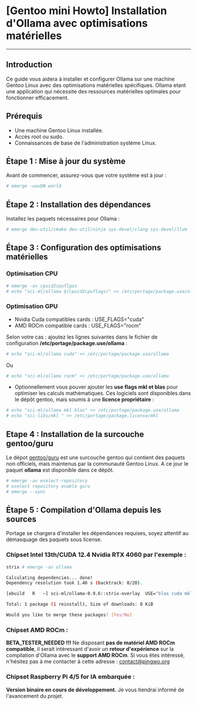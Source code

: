 # [Gentoo mini Howto] Installation d'Ollama avec optimisations matérielles

_____________________________________________________________________________


## Introduction

Ce guide vous aidera à installer et configurer Ollama sur une machine Gentoo Linux avec des optimisations matérielles spécifiques. Ollama etant une application qui nécessite des ressources matérielles optimales pour fonctionner efficacement.

## Prérequis

- Une machine Gentoo Linux installée.
- Accès root ou sudo.
- Connaissances de base de l'administration système Linux.

## Étape 1 : Mise à jour du système

Avant de commencer, assurez-vous que votre système est à jour :

```bash
# emerge -uavDN world
```

## Étape 2 : Installation des dépendances

Installez les paquets nécessaires pour Ollama :

```bash
# emerge dev-util/cmake dev-util/ninja sys-devel/clang sys-devel/llvm
```

## Étape 3 : Configuration des optimisations matérielles

### Optimisation CPU

```bash
# emerge -av cpuid2cpuflgas
# echo "sci-ml/ollama $(cpuid2cpuflags)" >> /etc/portage/package.use/ollama
```

### Optimisation GPU

* Nvidia Cuda compatibles cards : USE_FLAGS="cuda"
* AMD ROCm compatible cards : USE_FLAGS="rocm"

Selon votre cas : ajoutez les lignes suivantes dans le fichier de configuration **/etc/portage/package.use/ollama** :


```bash
# echo "sci-ml/ollama cuda" >> /etc/portage/package.use/ollama
```
Ou

```bash
# echo "sci-ml/ollama rocm" >> /etc/portage/package.use/ollama
```
* Optionnellement vous pouver ajouter les **use flags mkl et blas** pour optimiser les calculs mathématiques. Ces logiciels sont disponibles dans le dépôt gentoo, mais soumis à une **licence propriétaire** :

```bash
# echo "sci-ml/ollama mkl blas" >> /etc/portage/package.use/ollama
# echo "sci-libs/mkl " >> /etc/portage/package.license/mkl     
```

## Etape 4 : Installation de la surcouche gentoo/guru

 Le dépot [gentoo/guru](https://github.com/gentoo/guru) est une surcouche gentoo qui contient des paquets non officiels, mais maintenus par la communauté Gentoo Linux.
A ce jour le paquet **ollama** est disponible dans ce dépôt.

```bash
# emerge -av eselect-repository
# eselect repository enable guru
# emerge --sync
```

## Étape 5 : Compilation d'Ollama depuis les sources 

Portage se chargera d'installer les dépendances requises, soyez attentif au démasquage des paquets sous license.

### Chipset Intel 13th/CUDA 12.4 Nvidia RTX 4060 par l'exemple :

```bash
strix # emerge -av ollama

Calculating dependencies... done!
Dependency resolution took 1.46 s (backtrack: 0/20).

[ebuild   R   ~] sci-ml/ollama-0.9.6::strix-overlay  USE="blas cuda mkl -rocm" AMDGPU_TARGETS="-gfx90a -gfx803 -gfx900 -gfx906 -gfx908 -gfx940 -gfx941 -gfx942 -gfx1010 -gfx1011 -gfx1012 -gfx1030 -gfx1031 -gfx1100 -gfx1101 -gfx1102 -gfx1200 -gfx1201" CPU_FLAGS_X86="avx avx2 avx_vnni bmi2 f16c fma3 sse4_2 -avx512_vnni -avx512f -avx512vbmi" 0 KiB

Total: 1 package (1 reinstall), Size of downloads: 0 KiB

Would you like to merge these packages? [Yes/No] 
```

### Chipset AMD ROCm :


**BETA_TESTER_NEEDED !!!**
Ne disposant **pas de matériel AMD ROCm compatible**, il serait intéressant d'avoir un **retour d'expérience** sur la compilation d'Ollama avec le **support AMD ROCm**.
 Si vous êtes intéressé, n'hésitez pas à me contacter à cette adresse : contact@pingwo.org


### Chipset Raspberry Pi 4/5 for IA embarquée :

**Version binaire en cours de développement.** Je vous tiendrai informé de l'avancement du projet.

